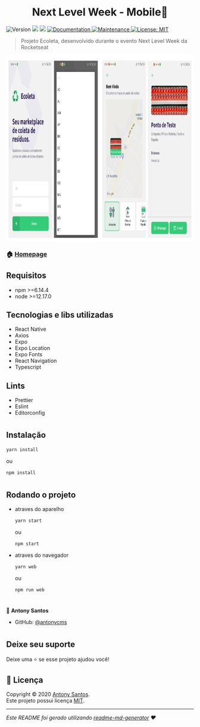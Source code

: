 <h1 align="center">Next Level Week - Mobile👋</h1>
<p>
  <img alt="Version" src="https://img.shields.io/badge/version-1.0.0-blue.svg?cacheSeconds=2592000" />
  <img src="https://img.shields.io/badge/npm-%3E%3D6.14.4-blue.svg" />
  <img src="https://img.shields.io/badge/node-%3E%3D12.17.0-blue.svg" />
  <a href="https://github.com/kefranabg/readme-md-generator#readme" target="_blank">
    <img alt="Documentation" src="https://img.shields.io/badge/documentation-yes-brightgreen.svg" />
  </a>
  <a href="https://github.com/kefranabg/readme-md-generator/graphs/commit-activity" target="_blank">
    <img alt="Maintenance" src="https://img.shields.io/badge/Maintained%3F-yes-green.svg" />
  </a>
  <a href="https://github.com/kefranabg/readme-md-generator/blob/master/LICENSE" target="_blank">
    <img alt="License: MIT" src="https://img.shields.io/github/license/antonycms/next-level-week-01" />
  </a>
</p>

> Projeto Ecoleta, desenvolvido durante o evento Next Level Week da Rocketseat

<div style="display: flex;">
  <img style="width: 50%; height: 500px;" src="../assets/mobile-print-1.jpg"/>
  <img style="width: 50%; height: 500px;" src="../assets/mobile-print-2.jpg"/>
</div>

### 🏠 [Homepage](https://github.com/antonycms/next-level-week-01)

## Requisitos

- npm >=6.14.4
- node >=12.17.0

## Tecnologias e libs utilizadas
- React Native
- Axios
- Expo
- Expo Location
- Expo Fonts
- React Navigation
- Typescript

## Lints
- Prettier
- Eslint
- Editorconfig

#
## Instalação

```sh
yarn install
```
ou
```sh
npm install
```
#
## Rodando o projeto
* atraves do aparelho
  ```sh
  yarn start
  ```
  ou
  ```sh
  npm start
  ```

* atraves do navegador
  ```sh
  yarn web
  ```
  ou
  ```sh
  npm run web
  ```

#

👤 **Antony Santos**

* GitHub: [@antonycms](https://github.com/antonycms)

#
## Deixe seu suporte

Deixe uma ⭐️ se esse projeto ajudou você!

## 📝 Licença

Copyright © 2020 [Antony Santos](https://github.com/antonycms).<br />
Este projeto possui licença [MIT](https://github.com/antonycms/next-level-week-01/blob/master/LICENSE).

***
_Este README foi gerado utilizando [readme-md-generator](https://github.com/kefranabg/readme-md-generator) ❤️_